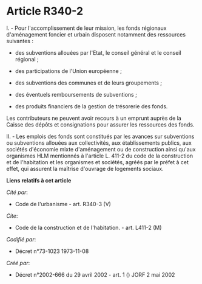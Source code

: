 # Article R340-2

I. - Pour l'accomplissement de leur mission, les fonds régionaux d'aménagement foncier et urbain disposent notamment des
ressources suivantes :

- des subventions allouées par l'Etat, le conseil général et le conseil régional ;

- des participations de l'Union européenne ;

- des subventions des communes et de leurs groupements ;

- des éventuels remboursements de subventions ;

- des produits financiers de la gestion de trésorerie des fonds.

Les contributeurs ne peuvent avoir recours à un emprunt auprès de la Caisse des dépôts et consignations pour assurer les
ressources des fonds.

II. - Les emplois des fonds sont constitués par les avances sur subventions ou subventions allouées aux collectivités, aux
établissements publics, aux sociétés d'économie mixte d'aménagement ou de construction ainsi qu'aux organismes HLM mentionnés
à l'article L. 411-2 du code de la construction et de l'habitation et les organismes et sociétés, agréés par le préfet à cet
effet, qui assurent la maîtrise d'ouvrage de logements sociaux.

**Liens relatifs à cet article**

_Cité par_:

  - Code de l'urbanisme - art. R340-3 (V)

_Cite_:

  - Code de la construction et de l'habitation. - art. L411-2 (M)

_Codifié par_:

  - Décret n°73-1023 1973-11-08

_Créé par_:

  - Décret n°2002-666 du 29 avril 2002 - art. 1 () JORF 2 mai 2002
